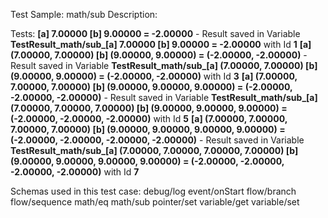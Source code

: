 Test Sample: math/sub
Description: 

Tests:
	**[a] 7.00000 [b] 9.00000 = -2.00000** - Result saved in Variable **TestResult_math/sub_[a] 7.00000 [b] 9.00000 = -2.00000** with Id **1**
	**[a] (7.00000, 7.00000) [b] (9.00000, 9.00000) = (-2.00000, -2.00000)** - Result saved in Variable **TestResult_math/sub_[a] (7.00000, 7.00000) [b] (9.00000, 9.00000) = (-2.00000, -2.00000)** with Id **3**
	**[a] (7.00000, 7.00000, 7.00000) [b] (9.00000, 9.00000, 9.00000) = (-2.00000, -2.00000, -2.00000)** - Result saved in Variable **TestResult_math/sub_[a] (7.00000, 7.00000, 7.00000) [b] (9.00000, 9.00000, 9.00000) = (-2.00000, -2.00000, -2.00000)** with Id **5**
	**[a] (7.00000, 7.00000, 7.00000, 7.00000) [b] (9.00000, 9.00000, 9.00000, 9.00000) = (-2.00000, -2.00000, -2.00000, -2.00000)** - Result saved in Variable **TestResult_math/sub_[a] (7.00000, 7.00000, 7.00000, 7.00000) [b] (9.00000, 9.00000, 9.00000, 9.00000) = (-2.00000, -2.00000, -2.00000, -2.00000)** with Id **7**

Schemas used in this test case:
	debug/log
	event/onStart
	flow/branch
	flow/sequence
	math/eq
	math/sub
	pointer/set
	variable/get
	variable/set
